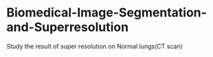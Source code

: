 # Biomedical-Image-Segmentation-and-Superresolution
Study the result of super resolution on Normal lungs(CT scan)
